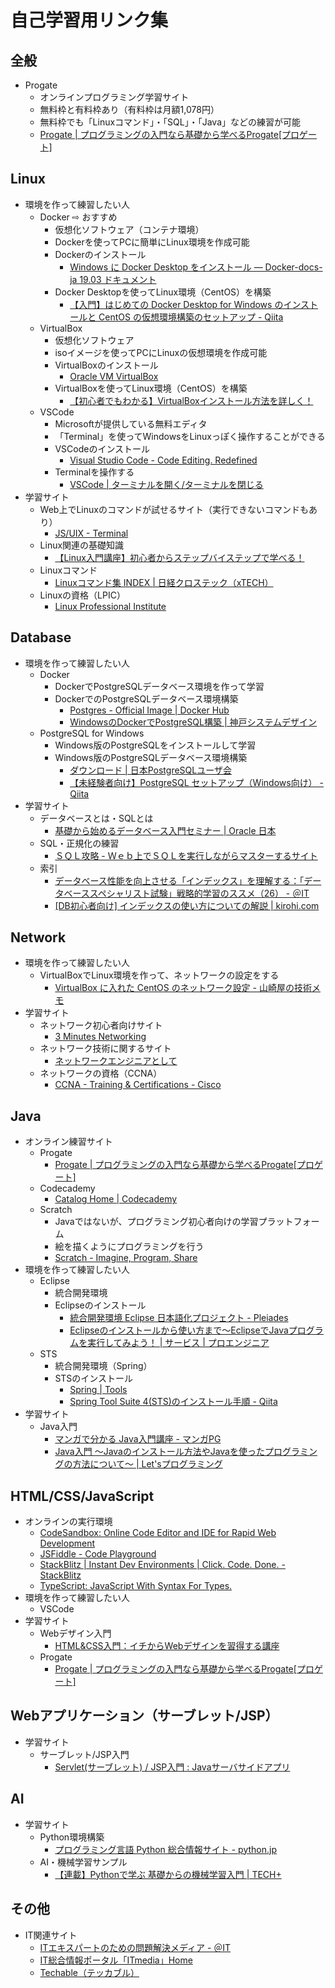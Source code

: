 # 自己学習用リンク集

## 全般

- Progate
  - オンラインプログラミング学習サイト
  - 無料枠と有料枠あり（有料枠は月額1,078円）
  - 無料枠でも「Linuxコマンド」・「SQL」・「Java」などの練習が可能
  - [Progate | プログラミングの入門なら基礎から学べるProgate[プロゲート]](https://prog-8.com/)

## Linux

- 環境を作って練習したい人
  - Docker ⇨ おすすめ
    - 仮想化ソフトウェア（コンテナ環境）
    - Dockerを使ってPCに簡単にLinux環境を作成可能
    - Dockerのインストール
      - [Windows に Docker Desktop をインストール — Docker-docs-ja 19.03 ドキュメント](https://docs.docker.jp/docker-for-windows/install.html)
    - Docker Desktopを使ってLinux環境（CentOS）を構築
      - [【入門】はじめての Docker Desktop for Windows のインストールと CentOS の仮想環境構築のセットアップ - Qiita](https://qiita.com/gahoh/items/7b21377b5c9e3ffddf4a)
  - VirtualBox
    - 仮想化ソフトウェア
    - isoイメージを使ってPCにLinuxの仮想環境を作成可能
    - VirtualBoxのインストール
      - [Oracle VM VirtualBox](https://www.virtualbox.org/)
    - VirtualBoxを使ってLinux環境（CentOS）を構築
      - [【初心者でもわかる】VirtualBoxインストール方法を詳しく！](https://eng-entrance.com/virtualbox-install)
  - VSCode
    - Microsoftが提供している無料エディタ
    - 「Terminal」を使ってWindowsをLinuxっぽく操作することができる
    - VSCodeのインストール
      - [Visual Studio Code - Code Editing. Redefined](https://code.visualstudio.com/)
    - Terminalを操作する
      - [VSCode | ターミナルを開く/ターミナルを閉じる](https://www.javadrive.jp/vscode/terminal/index1.html)
- 学習サイト
  - Web上でLinuxのコマンドが試せるサイト（実行できないコマンドもあり）
    - [JS/UIX - Terminal](https://masswerk.at/jsuix/index.html)
  - Linux関連の基礎知識
    - [【Linux入門講座】初心者からステップバイステップで学べる！](https://eng-entrance.com/category/linux)
  - Linuxコマンド
    - [Linuxコマンド集 INDEX | 日経クロステック（xTECH）](https://xtech.nikkei.com/it/article/COLUMN/20060224/230573/)
  - Linuxの資格（LPIC）
    - [Linux Professional Institute](https://www.lpi.org/ja/)

## Database

- 環境を作って練習したい人
  - Docker
    - DockerでPostgreSQLデータベース環境を作って学習
    - DockerでのPostgreSQLデータベース環境構築
      - [Postgres - Official Image | Docker Hub](https://hub.docker.com/_/postgres)
      - [WindowsのDockerでPostgreSQL構築 | 神戸システムデザイン](https://kobe-systemdesign.work/2020/07/21/windows%E3%81%AEdocker%E3%81%A7postgresql%E3%82%92%E6%A7%8B%E7%AF%89%E3%81%99%E3%82%8B%EF%BC%88docker-compose%E4%BD%BF%E7%94%A8%EF%BC%89/)
  - PostgreSQL for Windows
    - Windows版のPostgreSQLをインストールして学習
    - Windows版のPostgreSQLデータベース環境構築
      - [ダウンロード | 日本PostgreSQLユーザ会](https://www.postgresql.jp/index.php/download)
      - [【未経験者向け】PostgreSQL セットアップ（Windows向け） - Qiita](https://qiita.com/ynkgw/items/bf4a4a773e7a7cb0172f)
- 学習サイト
  - データベースとは・SQLとは
    - [基礎から始めるデータベース入門セミナー | Oracle 日本](https://www.oracle.com/jp/technical-resources/article/introductory-database-seminar.html)
  - SQL・正規化の練習
    - [ＳＱＬ攻略 - Ｗｅｂ上でＳＱＬを実行しながらマスターするサイト](http://sql.main.jp/)
  - 索引
    - [データベース性能を向上させる「インデックス」を理解する：「データベーススペシャリスト試験」戦略的学習のススメ（26） - ＠IT](https://www.atmarkit.co.jp/ait/articles/1703/01/news199.html)
    - [[DB初心者向け] インデックスの使い方についての解説 | kirohi.com](https://kirohi.com/index_for_beginer)

## Network

- 環境を作って練習したい人
  - VirtualBoxでLinux環境を作って、ネットワークの設定をする
    - [VirtualBox に入れた CentOS のネットワーク設定 - 山崎屋の技術メモ](https://www.shookuro.com/entry/2018/02/10/172724)
- 学習サイト
  - ネットワーク初心者向けサイト
    - [3 Minutes Networking](http://www5e.biglobe.ne.jp/aji/3min/)
  - ネットワーク技術に関するサイト
    - [ネットワークエンジニアとして](https://www.infraexpert.com/)
  - ネットワークの資格（CCNA）
    - [CCNA - Training & Certifications - Cisco](https://www.cisco.com/c/ja_jp/training-events/training-certifications/certifications/associate/ccna.html)

## Java

- オンライン練習サイト
  - Progate
    - [Progate | プログラミングの入門なら基礎から学べるProgate[プロゲート]](https://prog-8.com/)
  - Codecademy
    - [Catalog Home | Codecademy](https://www.codecademy.com/catalog)
  - Scratch
    - Javaではないが、プログラミング初心者向けの学習プラットフォーム
    - 絵を描くようにプログラミングを行う
    - [Scratch - Imagine, Program, Share](https://scratch.mit.edu/)
- 環境を作って練習したい人
  - Eclipse
    - 統合開発環境
    - Eclipseのインストール
      - [統合開発環境 Eclipse 日本語化プロジェクト - Pleiades](https://mergedoc.osdn.jp/)
      - [Eclipseのインストールから使い方まで～EclipseでJavaプログラムを実行してみよう！ | サービス | プロエンジニア](https://proengineer.internous.co.jp/content/columnfeature/7853)
  - STS
    - 統合開発環境（Spring）
    - STSのインストール
      - [Spring | Tools](https://spring.io/tools)
      - [Spring Tool Suite 4(STS)のインストール手順 - Qiita](https://qiita.com/t-shin0hara/items/d60116ab299a4dc8a9d0)
- 学習サイト
  - Java入門
    - [マンガで分かる Java入門講座 - マンガPG](https://manga.crocro.com/?cat=java&pg=index)
    - [Java入門 ～Javaのインストール方法やJavaを使ったプログラミングの方法について～ | Let'sプログラミング](https://www.javadrive.jp/start/)

## HTML/CSS/JavaScript

- オンラインの実行環境
  - [CodeSandbox: Online Code Editor and IDE for Rapid Web Development](https://codesandbox.io/)
  - [JSFiddle - Code Playground](https://jsfiddle.net/)
  - [StackBlitz | Instant Dev Environments | Click. Code. Done. - StackBlitz](https://stackblitz.com/)
  - [TypeScript: JavaScript With Syntax For Types.](https://www.typescriptlang.org/)
- 環境を作って練習したい人
  - VSCode
- 学習サイト
  - Webデザイン入門
    - [HTML&CSS入門：イチからWebデザインを習得する講座](https://saruwakakun.com/html-css/basic)
  - Progate
    - [Progate | プログラミングの入門なら基礎から学べるProgate[プロゲート]](https://prog-8.com/)

## Webアプリケーション（サーブレット/JSP）

- 学習サイト
  - サーブレット/JSP入門
    - [Servlet(サーブレット) / JSP入門 : Javaサーバサイドアプリ](https://www.javadrive.jp/servlet/)

## AI

- 学習サイト
  - Python環境構築
    - [プログラミング言語 Python 総合情報サイト - python.jp](https://www.python.jp/index.html)
  - AI・機械学習サンプル
    - [【連載】Pythonで学ぶ 基礎からの機械学習入門 | TECH+](https://news.mynavi.jp/series/Python_ML/)

## その他

- IT関連サイト
  - [ITエキスパートのための問題解決メディア - ＠IT](https://www.atmarkit.co.jp/index.html)
  - [IT総合情報ポータル「ITmedia」Home](https://www.itmedia.co.jp/)
  - [Techable（テッカブル）](https://techable.jp/)
